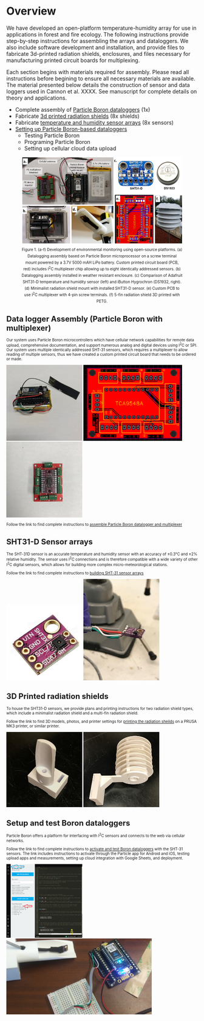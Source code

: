 # Overview

We have developed an open-platform temperature-humidity array for use in applications in forest and fire ecology. The following instructions provide step-by-step instructions for assembling the arrays and dataloggers. We also include software development and installation, and provide files to fabricate 3d-printed radiation shields, enclosures, and files necessary for manufacturing printed circuit boards for multiplexing.

 <p><p>Each section begins with materials required for assembly. Please read all instructions before begining to ensure all necessary materials are available. The material presented below details the construction of sensor and data loggers used in Cannon et al. XXXX. See manuscript for complete details on theory and applications.

* Complete assembly of [Particle Boron dataloggers](#data-logger-assembly-particle-boron-with-multiplexer) (1x)
* Fabricate [3d printed radiation shields](#3d-printed-radiation-shields) (8x shields)
* Fabricate [temperature and humidity sensor arrays](#SHT31-D-Sensor-arrays) (8x sensors)
* [Setting up Particle Boron-based dataloggers](#setup-and-test-boron-dataloggers)
  * Testing Particle Boron
  * Programing Particle Boron
  * Setting up cellular cloud data upload
 
<figure>
<img src=figs/sensor-fig.PNG></img>
<figcaption align = "center"><font size = -2>Figure 1. (a-f) Development of environmental monitoring using open-source platforms. (a) Datalogging assembly based on Particle Boron microprocessor on a screw terminal mount powered by a 3.7V 5000 mAH LiPo battery. Custom printed circuit board (PCB, red) includes I<sup>2</sup>C multiplexer chip allowing up to eight identically addressed sensors. (b) Datalogging assembly installed in weather resistant enclosure. (c) Comparison of Adafruit SHT31-D temperature and humidity sensor (left) and iButton Hygrochron (DS1932, right). (d) Minimalist radiation shield mount with installed SHT31-D sensor. (e) Custom PCB to use I<sup>2</sup>C multiplexer with 4-pin screw terminals. (f) 5-fin radiation shield 3D printed with PETG.<font></figcaption>
</figure>

 # Data logger Assembly (Particle Boron with multiplexer)
 
 Our system uses Particle Boron microcontrollers which have cellular network capabilities for remote data upload,  comprehensive documentation, and support numerous analog and digital devices using I<sup>2</sup>C or SPI. Our system uses multiple identically addressed SHT-31 sensors, which requires a multiplexer to allow reading of multiple sensors, thus we have created a custom printed circuit board that needs to be ordered or made.
 
<img src=figs/loggerassembly-10.jpg width=200></img>
<img src=figs/tca-pcb-gerber.PNG height=200></img>
<img src=figs/loggerassembly-5.jpg width=200></img>

 Follow the link to find complete instructions to <a href=pages/logger-assembly.md>assemble Particle Boron datalogger and multiplexer</a>

 # SHT31-D Sensor arrays

The SHT-31D sensor is an accurate temperature and humidity sensor with an accuracy of ±0.3°C and ±2% relative humidity. The sensor uses I<sup>2</sup>C connections and is therefore compatible with a wide variety of other I<sup>2</sup>C digital sensors, which allows for building more complex micro-meteorological stations.

 Follow the link to find complete instructions to <a href=pages/SHT-assembly.md>building SHT-31 sensor arrays</a>
 
<img src=figs/sht31-chip.jpg width=200></img>
<img src=figs/shtassembly_5.png width=200></img>

# 3D Printed radiation shields

To house the SHT31-D sensors, we provide plans and printing instructions for two radiation shield types, which include a minimalist radiation shield and a multi-fin radiation shield. 

Follow the link to find 3D models, photos, and printer settings for <a href=pages/3dprint.md>printing the radiation sheilds</a> on a PRUSA MK3 printer, or similar printer.

<img src=figs/shieldprint-3.jpg width=200></img>
<img src=figs/shieldprint-6.jpg width=200></img>
# Setup and test Boron dataloggers

Particle Boron offers a platform for interfacing with I<sup>2</sup>C sensors and connects to the web via cellular networks. 

Follow the link to find complete instructions to <a href=pages/boron-setup.md>activate and test Boron dataloggers<a/> with the SHT-31 sensors. The link includes instructions to activate through the Particle app for Android and iOS, testing upload apps and measurements, setting up cloud integration with Google Sheets, and deployment.

<img src=figs/setup-capture1.png width=200></img>
<img src=figs/setup-photo4.jpg height=200></img>
